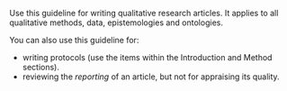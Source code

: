 Use this guideline for writing qualitative research articles. It applies to all qualitative methods, data, epistemologies and ontologies.

<!-- [#TODO: All ontologies and epistemologies?]{.todo} -->
You can also use this guideline for:

* writing protocols (use the items within the Introduction and Method sections).
* reviewing the _reporting_ of an article, but not for appraising its quality.
